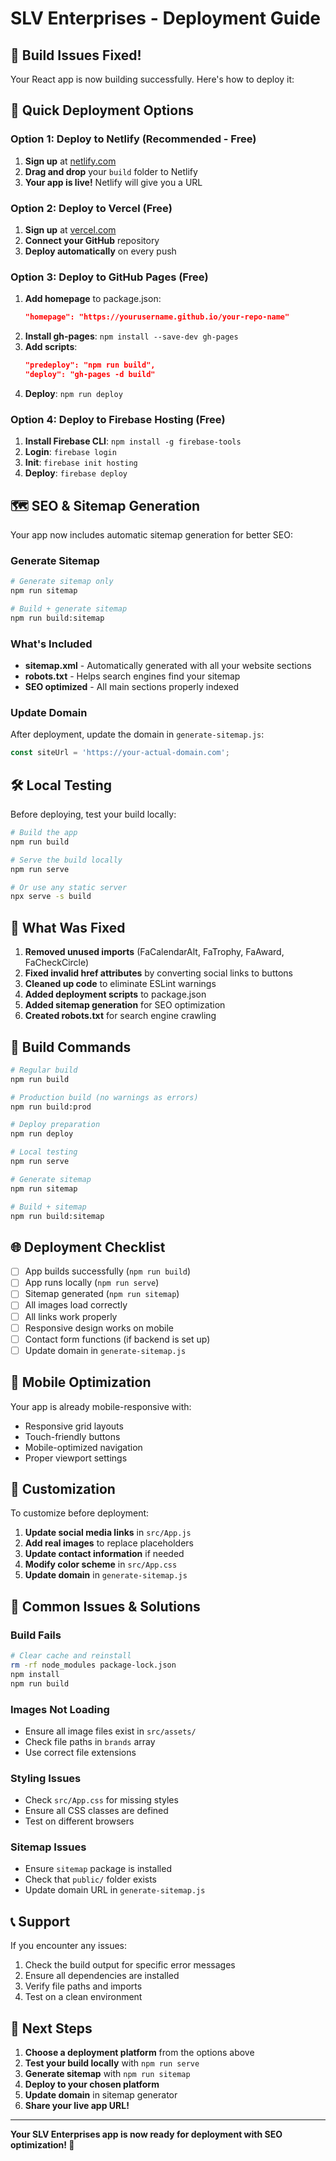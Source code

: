# SLV Enterprises - Deployment Guide

## 🎉 Build Issues Fixed!

Your React app is now building successfully. Here's how to deploy it:

## 🚀 Quick Deployment Options

### Option 1: Deploy to Netlify (Recommended - Free)
1. **Sign up** at [netlify.com](https://netlify.com)
2. **Drag and drop** your `build` folder to Netlify
3. **Your app is live!** Netlify will give you a URL

### Option 2: Deploy to Vercel (Free)
1. **Sign up** at [vercel.com](https://vercel.com)
2. **Connect your GitHub** repository
3. **Deploy automatically** on every push

### Option 3: Deploy to GitHub Pages (Free)
1. **Add homepage** to package.json:
   ```json
   "homepage": "https://yourusername.github.io/your-repo-name"
   ```
2. **Install gh-pages**: `npm install --save-dev gh-pages`
3. **Add scripts**:
   ```json
   "predeploy": "npm run build",
   "deploy": "gh-pages -d build"
   ```
4. **Deploy**: `npm run deploy`

### Option 4: Deploy to Firebase Hosting (Free)
1. **Install Firebase CLI**: `npm install -g firebase-tools`
2. **Login**: `firebase login`
3. **Init**: `firebase init hosting`
4. **Deploy**: `firebase deploy`

## 🗺️ SEO & Sitemap Generation

Your app now includes automatic sitemap generation for better SEO:

### Generate Sitemap
```bash
# Generate sitemap only
npm run sitemap

# Build + generate sitemap
npm run build:sitemap
```

### What's Included
- **sitemap.xml** - Automatically generated with all your website sections
- **robots.txt** - Helps search engines find your sitemap
- **SEO optimized** - All main sections properly indexed

### Update Domain
After deployment, update the domain in `generate-sitemap.js`:
```javascript
const siteUrl = 'https://your-actual-domain.com';
```

## 🛠️ Local Testing

Before deploying, test your build locally:

```bash
# Build the app
npm run build

# Serve the build locally
npm run serve

# Or use any static server
npx serve -s build
```

## 📁 What Was Fixed

1. **Removed unused imports** (FaCalendarAlt, FaTrophy, FaAward, FaCheckCircle)
2. **Fixed invalid href attributes** by converting social links to buttons
3. **Cleaned up code** to eliminate ESLint warnings
4. **Added deployment scripts** to package.json
5. **Added sitemap generation** for SEO optimization
6. **Created robots.txt** for search engine crawling

## 🔧 Build Commands

```bash
# Regular build
npm run build

# Production build (no warnings as errors)
npm run build:prod

# Deploy preparation
npm run deploy

# Local testing
npm run serve

# Generate sitemap
npm run sitemap

# Build + sitemap
npm run build:sitemap
```

## 🌐 Deployment Checklist

- [ ] App builds successfully (`npm run build`)
- [ ] App runs locally (`npm run serve`)
- [ ] Sitemap generated (`npm run sitemap`)
- [ ] All images load correctly
- [ ] All links work properly
- [ ] Responsive design works on mobile
- [ ] Contact form functions (if backend is set up)
- [ ] Update domain in `generate-sitemap.js`

## 📱 Mobile Optimization

Your app is already mobile-responsive with:
- Responsive grid layouts
- Touch-friendly buttons
- Mobile-optimized navigation
- Proper viewport settings

## 🎨 Customization

To customize before deployment:
1. **Update social media links** in `src/App.js`
2. **Add real images** to replace placeholders
3. **Update contact information** if needed
4. **Modify color scheme** in `src/App.css`
5. **Update domain** in `generate-sitemap.js`

## 🚨 Common Issues & Solutions

### Build Fails
```bash
# Clear cache and reinstall
rm -rf node_modules package-lock.json
npm install
npm run build
```

### Images Not Loading
- Ensure all image files exist in `src/assets/`
- Check file paths in `brands` array
- Use correct file extensions

### Styling Issues
- Check `src/App.css` for missing styles
- Ensure all CSS classes are defined
- Test on different browsers

### Sitemap Issues
- Ensure `sitemap` package is installed
- Check that `public/` folder exists
- Update domain URL in `generate-sitemap.js`

## 📞 Support

If you encounter any issues:
1. Check the build output for specific error messages
2. Ensure all dependencies are installed
3. Verify file paths and imports
4. Test on a clean environment

## 🎯 Next Steps

1. **Choose a deployment platform** from the options above
2. **Test your build locally** with `npm run serve`
3. **Generate sitemap** with `npm run sitemap`
4. **Deploy to your chosen platform**
5. **Update domain** in sitemap generator
6. **Share your live app URL!**

---

**Your SLV Enterprises app is now ready for deployment with SEO optimization! 🚀**
